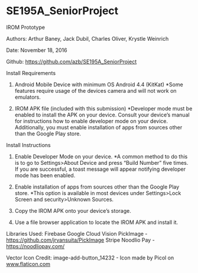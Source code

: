 # SE195A_SeniorProject
IROM Prototype

Authors: Arthur Baney, Jack Dubil, Charles Oliver, Krystle Weinrich

Date: November 18, 2016

Github: https://github.com/azb/SE195A_SeniorProject


Install Requirements

1. Android Mobile Device with minimum OS Android 4.4 (KitKat)
    *Some features require usage of the devices camera and will not work on emulators.

2. IROM APK file (included with this submission)
    *Developer mode must be enabled to install the APK on your device. Consult your device’s manual for instructions how to enable developer mode on your device. Additionally, you must enable installation of apps from sources other than the Google Play store.


Install Instructions


1. Enable Developer Mode on your device. 
    *A common method to do this is to go to Settings>About Device and press “Build Number” five times. If you are successful, a toast message will appear notifying developer mode has been enabled. 


2. Enable installation of apps from sources other than the Google Play store.
    *This option is available in most devices under Settings>Lock Screen and security>Unknown Sources.


3. Copy the IROM APK onto your device’s storage.


4. Use a file browser application to locate the IROM APK and install it.

Libraries Used:
Firebase
Google Cloud Vision
PickImage - https://github.com/jrvansuita/PickImage
Stripe
Noodlio Pay - https://noodliopay.com/

Vector Icon Credit:
image-add-button_14232  - Icon made by Picol on www.flaticon.com
